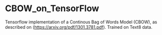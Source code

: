 # CBOW_on_TensorFlow
Tensorflow implementation of a Continous Bag of Words Model (CBOW), as described on (https://arxiv.org/pdf/1301.3781.pdf). Trained on Text8 data.
